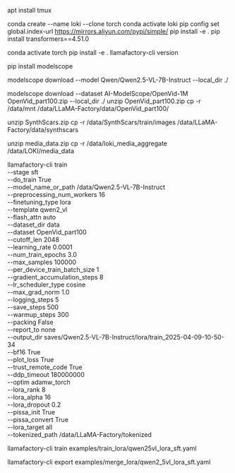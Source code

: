 apt install tmux

conda create --name loki --clone torch
conda activate loki
pip config set global.index-url https://mirrors.aliyun.com/pypi/simple/
pip install -e .
pip install transformers==4.51.0

conda activate torch
pip install -e .
llamafactory-cli version

pip install modelscope

modelscope download --model Qwen/Qwen2.5-VL-7B-Instruct --local_dir ./

modelscope download --dataset AI-ModelScope/OpenVid-1M OpenVid_part100.zip --local_dir ./
unzip OpenVid_part100.zip
cp -r /data/mnt /data/LLaMA-Factory/data/OpenVid_part100/

unzip SynthScars.zip
cp -r /data/SynthScars/train/images /data/LLaMA-Factory/data/synthscars

unzip media_data.zip
cp -r /data/loki_media_aggregate /data/LOKI/media_data



llamafactory-cli train \
    --stage sft \
    --do_train True \
    --model_name_or_path /data/Qwen2.5-VL-7B-Instruct \
    --preprocessing_num_workers 16 \
    --finetuning_type lora \
    --template qwen2_vl \
    --flash_attn auto \
    --dataset_dir data \
    --dataset OpenVid_part100 \
    --cutoff_len 2048 \
    --learning_rate 0.0001 \
    --num_train_epochs 3.0 \
    --max_samples 100000 \
    --per_device_train_batch_size 1 \
    --gradient_accumulation_steps 8 \
    --lr_scheduler_type cosine \
    --max_grad_norm 1.0 \
    --logging_steps 5 \
    --save_steps 500 \
    --warmup_steps 300 \
    --packing False \
    --report_to none \
    --output_dir saves/Qwen2.5-VL-7B-Instruct/lora/train_2025-04-09-10-50-34 \
    --bf16 True \
    --plot_loss True \
    --trust_remote_code True \
    --ddp_timeout 180000000 \
    --optim adamw_torch \
    --lora_rank 8 \
    --lora_alpha 16 \
    --lora_dropout 0.2 \
    --pissa_init True \
    --pissa_convert True \
    --lora_target all \
    --tokenized_path /data/LLaMA-Factory/tokenized

llamafactory-cli train examples/train_lora/qwen25vl_lora_sft.yaml



llamafactory-cli export examples/merge_lora/qwen2_5vl_lora_sft.yaml

